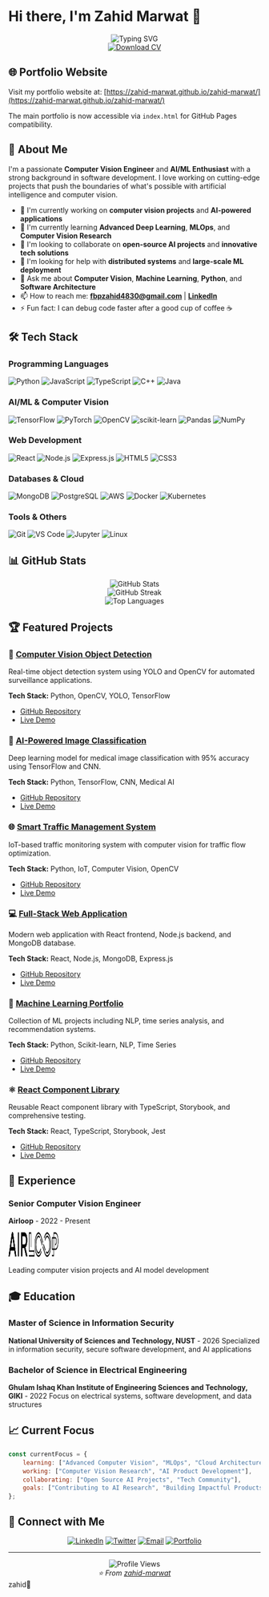 # Hi there, I'm Zahid Marwat 👋

<!-- <div align="center">
  <img src="assets/images/profile picture.png" alt="Zahid Marwat" width="150" height="150" style="border-radius: 50%;">
</div> -->

<div align="center">
  <img src="https://readme-typing-svg.herokuapp.com?font=Fira+Code&pause=1000&color=2E9EF7&center=true&vCenter=true&width=700&lines=Building+the+future+with+AI+%26+Computer+Vision;Passionate+about+Machine+Learning;Creating+intelligent+solutions;Always+learning+new+technologies;Computer+Vision+Engineer+%26+AI+Enthusiast" alt="Typing SVG" />
</div>

<div align="center">
  <a href="assets/docs/CV.pdf" target="_blank">
    <img src="https://img.shields.io/badge/Download-CV-blue?style=for-the-badge&logo=adobe-acrobat-reader&logoColor=white" alt="Download CV">
  </a>
</div>

## 🌐 Portfolio Website

Visit my portfolio website at: [https://zahid-marwat.github.io/zahid-marwat/](https://zahid-marwat.github.io/zahid-marwat/)

The main portfolio is now accessible via `index.html` for GitHub Pages compatibility.

## 🚀 About Me

I'm a passionate **Computer Vision Engineer** and **AI/ML Enthusiast** with a strong background in software development. I love working on cutting-edge projects that push the boundaries of what's possible with artificial intelligence and computer vision.

- 🔭 I'm currently working on **computer vision projects** and **AI-powered applications**
- 🌱 I'm currently learning **Advanced Deep Learning**, **MLOps**, and **Computer Vision Research**
- 👯 I'm looking to collaborate on **open-source AI projects** and **innovative tech solutions**
- 🤔 I'm looking for help with **distributed systems** and **large-scale ML deployment**
- 💬 Ask me about **Computer Vision**, **Machine Learning**, **Python**, and **Software Architecture**
- 📫 How to reach me: **fbpzahid4830@gmail.com** | **[LinkedIn](https://www.linkedin.com/in/zahid4830513)**
- ⚡ Fun fact: I can debug code faster after a good cup of coffee ☕

## 🛠️ Tech Stack

### Programming Languages
![Python](https://img.shields.io/badge/Python-3776AB?style=for-the-badge&logo=python&logoColor=white)
![JavaScript](https://img.shields.io/badge/JavaScript-F7DF1E?style=for-the-badge&logo=javascript&logoColor=black)
![TypeScript](https://img.shields.io/badge/TypeScript-007ACC?style=for-the-badge&logo=typescript&logoColor=white)
![C++](https://img.shields.io/badge/C%2B%2B-00599C?style=for-the-badge&logo=c%2B%2B&logoColor=white)
![Java](https://img.shields.io/badge/Java-ED8B00?style=for-the-badge&logo=java&logoColor=white)

### AI/ML & Computer Vision
![TensorFlow](https://img.shields.io/badge/TensorFlow-FF6F00?style=for-the-badge&logo=tensorflow&logoColor=white)
![PyTorch](https://img.shields.io/badge/PyTorch-EE4C2C?style=for-the-badge&logo=pytorch&logoColor=white)
![OpenCV](https://img.shields.io/badge/OpenCV-27338e?style=for-the-badge&logo=OpenCV&logoColor=white)
![scikit-learn](https://img.shields.io/badge/scikit--learn-F7931E?style=for-the-badge&logo=scikit-learn&logoColor=white)
![Pandas](https://img.shields.io/badge/Pandas-2C2D72?style=for-the-badge&logo=pandas&logoColor=white)
![NumPy](https://img.shields.io/badge/NumPy-013243?style=for-the-badge&logo=numpy&logoColor=white)

### Web Development
![React](https://img.shields.io/badge/React-20232A?style=for-the-badge&logo=react&logoColor=61DAFB)
![Node.js](https://img.shields.io/badge/Node.js-43853D?style=for-the-badge&logo=node.js&logoColor=white)
![Express.js](https://img.shields.io/badge/Express.js-404D59?style=for-the-badge)
![HTML5](https://img.shields.io/badge/HTML5-E34F26?style=for-the-badge&logo=html5&logoColor=white)
![CSS3](https://img.shields.io/badge/CSS3-1572B6?style=for-the-badge&logo=css3&logoColor=white)

### Databases & Cloud
![MongoDB](https://img.shields.io/badge/MongoDB-4EA94B?style=for-the-badge&logo=mongodb&logoColor=white)
![PostgreSQL](https://img.shields.io/badge/PostgreSQL-316192?style=for-the-badge&logo=postgresql&logoColor=white)
![AWS](https://img.shields.io/badge/AWS-232F3E?style=for-the-badge&logo=amazon-aws&logoColor=white)
![Docker](https://img.shields.io/badge/Docker-2496ED?style=for-the-badge&logo=docker&logoColor=white)
![Kubernetes](https://img.shields.io/badge/Kubernetes-326ce5?style=for-the-badge&logo=kubernetes&logoColor=white)

### Tools & Others
![Git](https://img.shields.io/badge/Git-F05032?style=for-the-badge&logo=git&logoColor=white)
![VS Code](https://img.shields.io/badge/VS%20Code-0078d4?style=for-the-badge&logo=visual-studio-code&logoColor=white)
![Jupyter](https://img.shields.io/badge/Jupyter-F37626?style=for-the-badge&logo=jupyter&logoColor=white)
![Linux](https://img.shields.io/badge/Linux-FCC624?style=for-the-badge&logo=linux&logoColor=black)

## 📊 GitHub Stats

<div align="center">
  <img src="https://github-readme-stats.vercel.app/api?username=zahid-marwat&show_icons=true&theme=radical" alt="GitHub Stats" />
</div>

<div align="center">
  <img src="https://github-readme-streak-stats.herokuapp.com/?user=zahid-marwat&theme=radical" alt="GitHub Streak" />
</div>

<div align="center">
  <img src="https://github-readme-stats.vercel.app/api/top-langs/?username=zahid-marwat&layout=compact&theme=radical" alt="Top Languages" />
</div>

## 🏆 Featured Projects

### 🎯 [Computer Vision Object Detection](https://github.com/zahid-marwat/object-detection)
Real-time object detection system using YOLO and OpenCV for automated surveillance applications.

**Tech Stack:** Python, OpenCV, YOLO, TensorFlow
- [GitHub Repository](https://github.com/zahid-marwat/object-detection)
- [Live Demo](https://object-detection-demo.vercel.app)

### 🤖 [AI-Powered Image Classification](https://github.com/zahid-marwat/medical-image-classification)
Deep learning model for medical image classification with 95% accuracy using TensorFlow and CNN.

**Tech Stack:** Python, TensorFlow, CNN, Medical AI
- [GitHub Repository](https://github.com/zahid-marwat/medical-image-classification)
- [Live Demo](https://medical-ai-demo.vercel.app)

### 🌐 [Smart Traffic Management System](https://github.com/zahid-marwat/smart-traffic)
IoT-based traffic monitoring system with computer vision for traffic flow optimization.

**Tech Stack:** Python, IoT, Computer Vision, OpenCV
- [GitHub Repository](https://github.com/zahid-marwat/smart-traffic)
- [Live Demo](https://smart-traffic-demo.vercel.app)

### 💻 [Full-Stack Web Application](https://github.com/zahid-marwat/fullstack-app)
Modern web application with React frontend, Node.js backend, and MongoDB database.

**Tech Stack:** React, Node.js, MongoDB, Express.js
- [GitHub Repository](https://github.com/zahid-marwat/fullstack-app)
- [Live Demo](https://fullstack-app-demo.vercel.app)

### 🧠 [Machine Learning Portfolio](https://github.com/zahid-marwat/ml-portfolio)
Collection of ML projects including NLP, time series analysis, and recommendation systems.

**Tech Stack:** Python, Scikit-learn, NLP, Time Series
- [GitHub Repository](https://github.com/zahid-marwat/ml-portfolio)
- [Live Demo](https://ml-portfolio-demo.vercel.app)

### ⚛️ [React Component Library](https://github.com/zahid-marwat/react-components)
Reusable React component library with TypeScript, Storybook, and comprehensive testing.

**Tech Stack:** React, TypeScript, Storybook, Jest
- [GitHub Repository](https://github.com/zahid-marwat/react-components)
- [Live Demo](https://react-components-storybook.vercel.app)

## 💼 Experience

### Senior Computer Vision Engineer
**Airloop** - 2022 - Present

<img src="assets/images/airloop_logo.png" alt="Airloop logo" width="100" height="50">

Leading computer vision projects and AI model development

## 🎓 Education

### Master of Science in Information Security
**National University of Sciences and Technology, NUST** - 2026
Specialized in information security, secure software development, and AI applications

### Bachelor of Science in Electrical Engineering
**Ghulam Ishaq Khan Institute of Engineering Sciences and Technology, GIKI** - 2022
Focus on electrical systems, software development, and data structures

## 📈 Current Focus

```javascript
const currentFocus = {
    learning: ["Advanced Computer Vision", "MLOps", "Cloud Architecture"],
    working: ["Computer Vision Research", "AI Product Development"],
    collaborating: ["Open Source AI Projects", "Tech Community"],
    goals: ["Contributing to AI Research", "Building Impactful Products"]
};
```

## 🤝 Connect with Me

<div align="center">
  
[![LinkedIn](https://img.shields.io/badge/LinkedIn-0077B5?style=for-the-badge&logo=linkedin&logoColor=white)](https://www.linkedin.com/in/zahid4830513)
[![Twitter](https://img.shields.io/badge/Twitter-1DA1F2?style=for-the-badge&logo=twitter&logoColor=white)](https://x.com/zahid89782667)
[![Email](https://img.shields.io/badge/Email-D14836?style=for-the-badge&logo=gmail&logoColor=white)](mailto:fbpzahid4830@gmail.com)
[![Portfolio](https://img.shields.io/badge/Portfolio-FF5722?style=for-the-badge&logo=todoist&logoColor=white)](https://zahidmarwat.dev)

</div>

---

<div align="center">
  <img src="https://komarev.com/ghpvc/?username=zahid-marwat&color=blueviolet&style=flat-square&label=Profile+Views" alt="Profile Views" />
</div>

<div align="center">
  <i>⭐️ From <a href="https://github.com/zahid-marwat">zahid-marwat</a></i>
</div>zahid👋

<!--
**zahid-marwat/zahid-marwat** is a ✨ _special_ ✨ repository because its `README.md` (this file) appears on your GitHub profile.

Here are some ideas to get you started:

- 🔭 I’m currently working on computer vision projects
- 🌱 I’m currently learning ...
- 👯 I’m looking to collaborate on ...
- 🤔 I’m looking for help with ...
- 💬 Ask me about ...
- 📫 How to reach me: ...
- 😄 Pronouns: ...
- ⚡ Fun fact: ...
-->
